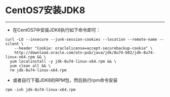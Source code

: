 # CentOS7安装JDK8

---

* 在CentOS7中安装JDK8执行如下命令即可：

```
curl -LO --insecure --junk-session-cookies --location --remote-name --silent \
    --header "Cookie: oraclelicense=accept-securebackup-cookie" \
    http://download.oracle.com/otn-pub/java/jdk/8u74-b02/jdk-8u74-linux-x64.rpm && \ 
  yum localinstall -y jdk-8u74-linux-x64.rpm && \
  yum clean all && \
  rm jdk-8u74-linux-x64.rpm
```



* 或者自行下载JDK8的RPM包，然后执行rpm命令安装

```
rpm -ivh jdk-8u74-linux-x64.rpm
```



